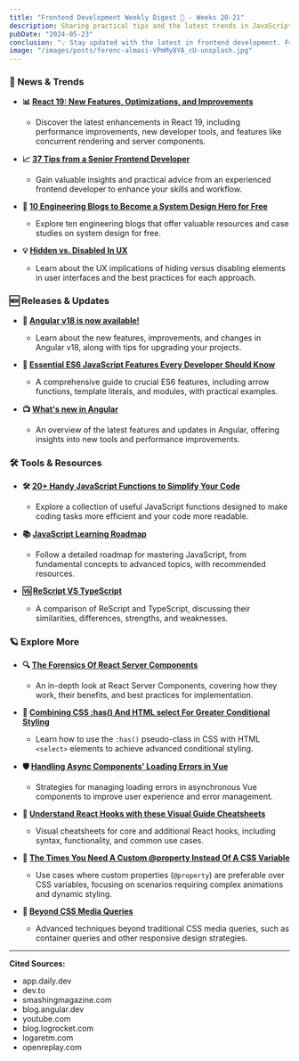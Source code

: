 ```yaml
---
title: "Frontend Development Weekly Digest 🎍 - Weeks 20-21"
description: Sharing practical tips and the latest trends in JavaScript
pubDate: "2024-05-23"
conclusion: "💡 Stay updated with the latest in frontend development. Follow the links for more insights."
image: "/images/posts/ferenc-almasi-VPmMy8YA_cU-unsplash.jpg"
---
```


### 📢 News & Trends

- **📊 [React 19: New Features, Optimizations, and Improvements](https://app.daily.dev/posts/pzL4n8Krf?ref=zazen_code)**

  - Discover the latest enhancements in React 19, including performance improvements, new developer tools, and features like concurrent rendering and server components.

- **📈 [37 Tips from a Senior Frontend Developer](https://dev.to/_ndeyefatoudiop/37-tips-from-a-senior-frontend-developer-251b?ref=zazen_code)**

  - Gain valuable insights and practical advice from an experienced frontend developer to enhance your skills and workflow.

- **📰 [10 Engineering Blogs to Become a System Design Hero for Free](https://dev.to/kumarkalyan/10-engineering-blogs-to-become-a-system-design-hero-for-free-20ee?ref=zazen_code)**

  - Explore ten engineering blogs that offer valuable resources and case studies on system design for free.

- **💡 [Hidden vs. Disabled In UX](https://www.smashingmagazine.com/2024/05/hidden-vs-disabled-ux/?ref=zazen_code)**

  - Learn about the UX implications of hiding versus disabling elements in user interfaces and the best practices for each approach.

### 🆕 Releases & Updates

- **🚀 [Angular v18 is now available!](https://blog.angular.dev/angular-v18-is-now-available-e79d5ac0affe?ref=zazen_code)**

  - Learn about the new features, improvements, and changes in Angular v18, along with tips for upgrading your projects.

- **🌟 [Essential ES6 JavaScript Features Every Developer Should Know](https://dev.to/gloriasilver/essential-es6-javascript-features-every-javascript-developer-should-know-ehj?ref=zazen_code)**

  - A comprehensive guide to crucial ES6 features, including arrow functions, template literals, and modules, with practical examples.

- **📺 [What's new in Angular](https://www.youtube.com/watch?v=srP2P6j4Cqw?ref=zazen_code)**

  - An overview of the latest features and updates in Angular, offering insights into new tools and performance improvements.

### 🛠 Tools & Resources

- **🛠️ [20+ Handy JavaScript Functions to Simplify Your Code](https://dev.to/devsmitra/20-handy-javascript-functions-to-simplify-your-code-javascript-tutorial-i0e?ref=zazen_code)**

  - Explore a collection of useful JavaScript functions designed to make coding tasks more efficient and your code more readable.

- **📚 [JavaScript Learning Roadmap](https://dev.to/dhirajaryaa/javascript-learning-roadmap-4nc3?ref=zazen_code)**

  - Follow a detailed roadmap for mastering JavaScript, from fundamental concepts to advanced topics, with recommended resources.

- **🆚 [ReScript VS TypeScript](https://blog.logrocket.com/rescript-vs-typescript?ref=zazen_code)**

  - A comparison of ReScript and TypeScript, discussing their similarities, differences, strengths, and weaknesses.

### 🪐 Explore More

- **🔍 [The Forensics Of React Server Components](https://www.smashingmagazine.com/2024/05/forensics-react-server-components/?ref=zazen_code)**

  - An in-depth look at React Server Components, covering how they work, their benefits, and best practices for implementation.

- **📝 [Combining CSS :has() And HTML select For Greater Conditional Styling](https://www.smashingmagazine.com/2024/05/combining-css-has-html-select-conditional-styling/?ref=zazen_code)**

  - Learn how to use the `:has()` pseudo-class in CSS with HTML `<select>` elements to achieve advanced conditional styling.

- **🛡️ [Handling Async Components' Loading Errors in Vue](https://logaretm.com/blog/handling-async-component-loading-errors/?ref=zazen_code)**

  - Strategies for managing loading errors in asynchronous Vue components to improve user experience and error management.

- **🎨 [Understand React Hooks with these Visual Guide Cheatsheets](https://blog.openreplay.com/understand-react-hooks-with-these-visual-guide-cheatsheets?ref=zazen_code)**

  - Visual cheatsheets for core and additional React hooks, including syntax, functionality, and common use cases.

- **🔧 [The Times You Need A Custom @property Instead Of A CSS Variable](https://www.smashingmagazine.com/2024/05/times-need-custom-property-instead-css-variable/?ref=zazen_code)**

  - Use cases where custom properties (`@property`) are preferable over CSS variables, focusing on scenarios requiring complex animations and dynamic styling.

- **📐 [Beyond CSS Media Queries](https://www.smashingmagazine.com/2024/05/beyond-css-media-queries/?ref=zazen_code)**

  - Advanced techniques beyond traditional CSS media queries, such as container queries and other responsive design strategies.

---

**Cited Sources:**

- app.daily.dev
- dev.to
- smashingmagazine.com
- blog.angular.dev
- youtube.com
- blog.logrocket.com
- logaretm.com
- openreplay.com
